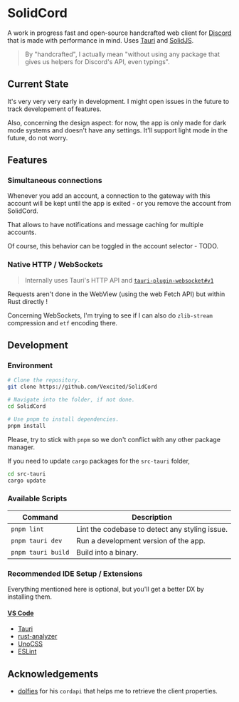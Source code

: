 # SolidCord

A work in progress fast and open-source handcrafted web client for [Discord](https://discord.com/) that is made with performance in mind. Uses [Tauri](https://tauri.app/) and [SolidJS](https://solidjs.com/).

> By "handcrafted", I actually mean "without using any package that gives us helpers for Discord's API, even typings".

## Current State

It's very very very early in development.
I might open issues in the future to track developement of features.

Also, concerning the design aspect: for now, the app is only made for dark mode systems and doesn't have any settings. It'll support light mode in the future, do not worry.

## Features

### Simultaneous connections

Whenever you add an account, a connection to the gateway with this account will be kept until the app is exited - or you remove the account from SolidCord.

That allows to have notifications and message caching for multiple accounts.

Of course, this behavior can be toggled in the account selector - TODO.

### Native HTTP / WebSockets

> Internally uses Tauri's HTTP API and [`tauri-plugin-websocket#v1`](https://github.com/tauri-apps/plugins-workspace/tree/v1/plugins/websocket)

Requests aren't done in the WebView (using the web Fetch API) but within Rust directly !

Concerning WebSockets, I'm trying to see if I can also do `zlib-stream` compression and `etf` encoding there.

## Development

### Environment

```bash
# Clone the repository.
git clone https://github.com/Vexcited/SolidCord

# Navigate into the folder, if not done.
cd SolidCord

# Use pnpm to install dependencies.
pnpm install
```

Please, try to stick with `pnpm` so we don't conflict with any other package manager.

If you need to update `cargo` packages for the `src-tauri` folder,

```bash
cd src-tauri
cargo update
```

### Available Scripts

| Command | Description |
| ------- | ----------- |
| `pnpm lint` | Lint the codebase to detect any styling issue. |
| `pnpm tauri dev` | Run a development version of the app. |
| `pnpm tauri build` | Build into a binary. |

### Recommended IDE Setup / Extensions

Everything mentioned here is optional, but you'll get a better DX by installing them.

#### [VS Code](https://code.visualstudio.com/)

- [Tauri](https://marketplace.visualstudio.com/items?itemName=tauri-apps.tauri-vscode)
- [rust-analyzer](https://marketplace.visualstudio.com/items?itemName=rust-lang.rust-analyzer)
- [UnoCSS](https://marketplace.visualstudio.com/items?itemName=antfu.unocss)
- [ESLint](https://marketplace.visualstudio.com/items?itemName=dbaeumer.vscode-eslint)

## Acknowledgements

- [dolfies](https://github.com/dolfies) for his `cordapi` that helps me to retrieve the client properties.

